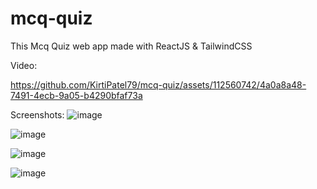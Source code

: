 # mcq-quiz
This Mcq Quiz web app made with ReactJS & TailwindCSS


Video:

https://github.com/KirtiPatel79/mcq-quiz/assets/112560742/4a0a8a48-7491-4ecb-9a05-b4290bfaf73a


Screenshots:
![image](https://github.com/KirtiPatel79/mcq-quiz/assets/112560742/6b799f4a-c062-4c59-9341-7cc48e4e1160)

![image](https://github.com/KirtiPatel79/mcq-quiz/assets/112560742/d5b17680-aabd-412c-a1e6-9d42ff84d084)

![image](https://github.com/KirtiPatel79/mcq-quiz/assets/112560742/a339a7e0-3bde-4034-bb4e-8cc1892505bb)

![image](https://github.com/KirtiPatel79/mcq-quiz/assets/112560742/efcc021b-28e4-4476-b404-ee8fd6a1dec6)
